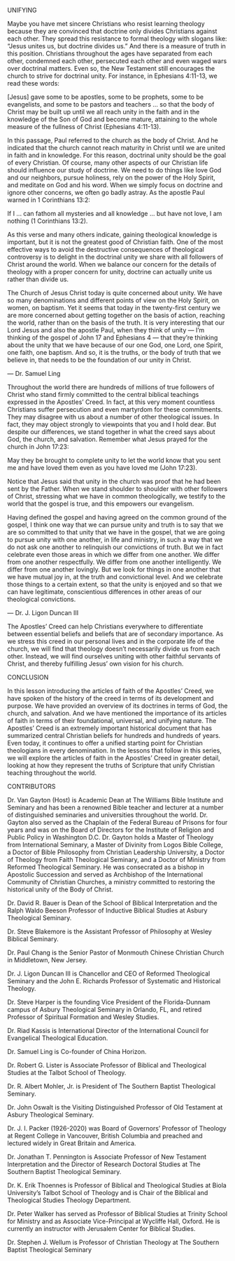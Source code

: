 UNIFYING
	
Maybe you have met sincere Christians who resist learning theology because they are convinced that doctrine only divides Christians against each other. They spread this resistance to formal theology with slogans like: “Jesus unites us, but doctrine divides us.” And there is a measure of truth in this position. Christians throughout the ages have separated from each other, condemned each other, persecuted each other and even waged wars over doctrinal matters. Even so, the New Testament still encourages the church to strive for doctrinal unity. For instance, in Ephesians 4:11-13, we read these words:

[Jesus] gave some to be apostles, some to be prophets, some to be evangelists, and some to be pastors and teachers ... so that the body of Christ may be built up until we all reach unity in the faith and in the knowledge of the Son of God and become mature, attaining to the whole measure of the fullness of Christ (Ephesians 4:11-13).

In this passage, Paul referred to the church as the body of Christ. And he indicated that the church cannot reach maturity in Christ until we are united in faith and in knowledge. For this reason, doctrinal unity should be the goal of every Christian.
Of course, many other aspects of our Christian life should influence our study of doctrine. We need to do things like love God and our neighbors, pursue holiness, rely on the power of the Holy Spirit, and meditate on God and his word. When we simply focus on doctrine and ignore other concerns, we often go badly astray. 
As the apostle Paul warned in 1 Corinthians 13:2:

If I ... can fathom all mysteries and all knowledge ... but have not love, I am nothing (1 Corinthians 13:2).

As this verse and many others indicate, gaining theological knowledge is important, but it is not the greatest good of Christian faith.
One of the most effective ways to avoid the destructive consequences of theological controversy is to delight in the doctrinal unity we share with all followers of Christ around the world. When we balance our concern for the details of theology with a proper concern for unity, doctrine can actually unite us rather than divide us.

The Church of Jesus Christ today is quite concerned about unity. We have so many denominations and different points of view on the Holy Spirit, on women, on baptism. Yet it seems that today in the twenty-first century we are more concerned about getting together on the basis of action, reaching the world, rather than on the basis of the truth. It is very interesting that our Lord Jesus and also the apostle Paul, when they think of unity — I’m thinking of the gospel of John 17 and Ephesians 4 — that they’re thinking about the unity that we have because of our one God, one Lord, one Spirit, one faith, one baptism. And so, it is the truths, or the body of truth that we believe in, that needs to be the foundation of our unity in Christ. 

—	Dr. Samuel Ling

Throughout the world there are hundreds of millions of true followers of Christ who stand firmly committed to the central biblical teachings expressed in the Apostles’ Creed. In fact, at this very moment countless Christians suffer persecution and even martyrdom for these commitments. They may disagree with us about a number of other theological issues. In fact, they may object strongly to viewpoints that you and I hold dear. But despite our differences, we stand together in what the creed says about God, the church, and salvation. Remember what Jesus prayed for the church in John 17:23:

May they be brought to complete unity to let the world know that you sent me and have loved them even as you have loved me (John 17:23).

Notice that Jesus said that unity in the church was proof that he had been sent by the Father. When we stand shoulder to shoulder with other followers of Christ, stressing what we have in common theologically, we testify to the world that the gospel is true, and this empowers our evangelism.

Having defined the gospel and having agreed on the common ground of the gospel, I think one way that we can pursue unity and truth is to say that we are so committed to that unity that we have in the gospel, that we are going to pursue unity with one another, in life and ministry, in such a way that we do not ask one another to relinquish our convictions of truth. But we in fact celebrate even those areas in which we differ from one another. We differ from one another respectfully. We differ from one another intelligently. We differ from one another lovingly. But we look for things in one another that we have mutual joy in, at the truth and convictional level. And we celebrate those things to a certain extent, so that the unity is enjoyed and so that we can have legitimate, conscientious differences in other areas of our theological convictions.

—	Dr. J. Ligon Duncan III

The Apostles’ Creed can help Christians everywhere to differentiate between essential beliefs and beliefs that are of secondary importance. As we stress this creed in our personal lives and in the corporate life of the church, we will find that theology doesn’t necessarily divide us from each other. Instead, we will find ourselves uniting with other faithful servants of Christ, and thereby fulfilling Jesus’ own vision for his church. 



CONCLUSION
	
In this lesson introducing the articles of faith of the Apostles’ Creed, we have spoken of the history of the creed in terms of its development and purpose. We have provided an overview of its doctrines in terms of God, the church, and salvation. And we have mentioned the importance of its articles of faith in terms of their foundational, universal, and unifying nature.
The Apostles’ Creed is an extremely important historical document that has summarized central Christian beliefs for hundreds and hundreds of years. Even today, it continues to offer a unified starting point for Christian theologians in every denomination. In the lessons that follow in this series, we will explore the articles of faith in the Apostles’ Creed in greater detail, looking at how they represent the truths of Scripture that unify Christian teaching throughout the world.

 
CONTRIBUTORS

Dr. Van Gayton (Host) is Academic Dean at The Williams Bible Institute and Seminary and has been a renowned Bible teacher and lecturer at a number of distinguished seminaries and universities throughout the world. Dr. Gayton also served as the Chaplain of the Federal Bureau of Prisons for four years and was on the Board of Directors for the Institute of Religion and Public Policy in Washington D.C. Dr. Gayton holds a Master of Theology from International Seminary, a Master of Divinity from Logos Bible College, a Doctor of Bible Philosophy from Christian Leadership University, a Doctor of Theology from Faith Theological Seminary, and a Doctor of Ministry from Reformed Theological Seminary. He was consecrated as a bishop in Apostolic Succession and served as Archbishop of the International Community of Christian Churches, a ministry committed to restoring the historical unity of the Body of Christ.


Dr. David R. Bauer is Dean of the School of Biblical Interpretation and the Ralph Waldo Beeson Professor of Inductive Biblical Studies at Asbury Theological Seminary.

Dr. Steve Blakemore is the Assistant Professor of Philosophy at Wesley Biblical Seminary.

Dr. Paul Chang is the Senior Pastor of Monmouth Chinese Christian Church in Middletown, New Jersey.

Dr. J. Ligon Duncan III is Chancellor and CEO of Reformed Theological Seminary and the John E. Richards Professor of Systematic and Historical Theology.

Dr. Steve Harper is the founding Vice President of the Florida-Dunnam campus of Asbury Theological Seminary in Orlando, FL, and retired Professor of Spiritual Formation and Wesley Studies.

Dr. Riad Kassis is International Director of the International Council for Evangelical Theological Education.

Dr. Samuel Ling is Co-founder of China Horizon.

Dr. Robert G. Lister is Associate Professor of Biblical and Theological Studies at the Talbot School of Theology.

Dr. R. Albert Mohler, Jr. is President of The Southern Baptist Theological Seminary.

Dr. John Oswalt is the Visiting Distinguished Professor of Old Testament at Asbury Theological Seminary.

Dr. J. I. Packer (1926-2020) was Board of Governors’ Professor of Theology at Regent College in Vancouver, British Columbia and preached and lectured widely in Great Britain and America.

Dr. Jonathan T. Pennington is Associate Professor of New Testament Interpretation and the Director of Research Doctoral Studies at The Southern Baptist Theological Seminary.

Dr. K. Erik Thoennes is Professor of Biblical and Theological Studies at Biola University’s Talbot School of Theology and is Chair of the Biblical and Theological Studies Theology Department.

Dr. Peter Walker has served as Professor of Biblical Studies at Trinity School for Ministry and as Associate Vice-Principal at Wycliffe Hall, Oxford. He is currently an instructor with Jerusalem Center for Biblical Studies.

Dr. Stephen J. Wellum is Professor of Christian Theology at The Southern Baptist Theological Seminary

